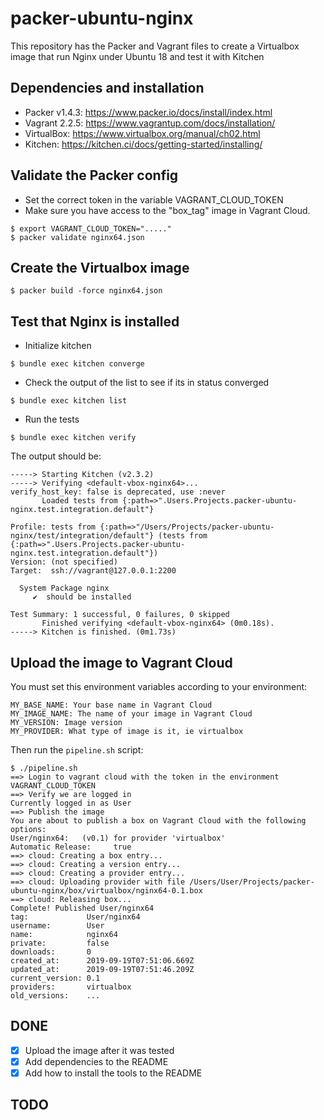 # packer-ubuntu-nginx
This repository has the Packer and Vagrant files to create a Virtualbox image that run Nginx under Ubuntu 18 and test it with Kitchen

## Dependencies and installation

* Packer v1.4.3: https://www.packer.io/docs/install/index.html
* Vagrant 2.2.5: https://www.vagrantup.com/docs/installation/
* VirtualBox: https://www.virtualbox.org/manual/ch02.html
* Kitchen: https://kitchen.ci/docs/getting-started/installing/

## Validate the Packer config
* Set the correct token in the variable VAGRANT_CLOUD_TOKEN 
* Make sure you have access to the "box_tag"  image in Vagrant Cloud.
```
$ export VAGRANT_CLOUD_TOKEN="....."
$ packer validate nginx64.json
```

## Create the Virtualbox image

```
$ packer build -force nginx64.json
```

## Test that Nginx is installed
* Initialize kitchen
```
$ bundle exec kitchen converge
```
* Check the output of the list to see if its in status converged
```
$ bundle exec kitchen list
```
* Run the tests
```
$ bundle exec kitchen verify
```

The output should be:
```
-----> Starting Kitchen (v2.3.2)
-----> Verifying <default-vbox-nginx64>...
verify_host_key: false is deprecated, use :never
       Loaded tests from {:path=>".Users.Projects.packer-ubuntu-nginx.test.integration.default"}

Profile: tests from {:path=>"/Users/Projects/packer-ubuntu-nginx/test/integration/default"} (tests from {:path=>".Users.Projects.packer-ubuntu-nginx.test.integration.default"})
Version: (not specified)
Target:  ssh://vagrant@127.0.0.1:2200

  System Package nginx
     ✔  should be installed

Test Summary: 1 successful, 0 failures, 0 skipped
       Finished verifying <default-vbox-nginx64> (0m0.18s).
-----> Kitchen is finished. (0m1.73s)
```

## Upload the image to Vagrant Cloud
You must set this environment variables according to your environment:
```
MY_BASE_NAME: Your base name in Vagrant Cloud
MY_IMAGE_NAME: The name of your image in Vagrant Cloud
MY_VERSION: Image version
MY_PROVIDER: What type of image is it, ie virtualbox
```
Then run the ```pipeline.sh``` script:
```
$ ./pipeline.sh
==> Login to vagrant cloud with the token in the environment VAGRANT_CLOUD_TOKEN
==> Verify we are logged in
Currently logged in as User
==> Publish the image
You are about to publish a box on Vagrant Cloud with the following options:
User/nginx64:   (v0.1) for provider 'virtualbox'
Automatic Release:     true
==> cloud: Creating a box entry...
==> cloud: Creating a version entry...
==> cloud: Creating a provider entry...
==> cloud: Uploading provider with file /Users/User/Projects/packer-ubuntu-nginx/box/virtualbox/nginx64-0.1.box
==> cloud: Releasing box...
Complete! Published User/nginx64
tag:             User/nginx64
username:        User
name:            nginx64
private:         false
downloads:       0
created_at:      2019-09-19T07:51:06.669Z
updated_at:      2019-09-19T07:51:46.209Z
current_version: 0.1
providers:       virtualbox
old_versions:    ...
```
## DONE
- [x] Upload the image after it was tested 
- [x] Add dependencies to the README
- [x] Add how to install the tools to the README

## TODO

